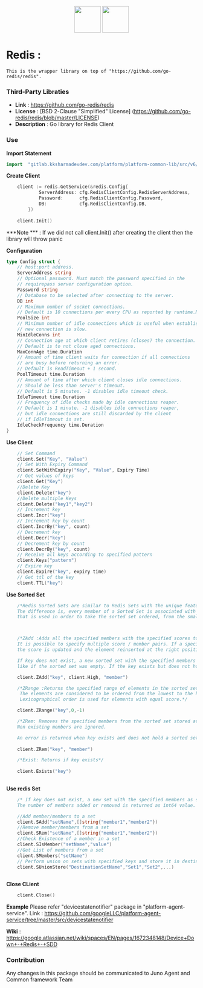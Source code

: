 <p align="center">
<img height=70px src="docs/images/logo.png">
<img height=70px src="docs/images/Go-Logo_Blue.png">
</p>

# Redis :
    This is the wrapper library on top of "https://github.com/go-redis/redis".

### Third-Party Libraties
  - **Link** : https://github.com/go-redis/redis
  - **License** : [BSD 2-Clause "Simplified" License] (https://github.com/go-redis/redis/blob/master/LICENSE)
  - **Description** : Go library for Redis Client

### Use 

**Import Statement**

```go
import	"gitlab.kksharmadevdev.com/platform/platform-common-lib/src/v6/redis"
```

**Create Client**
```go
    client := redis.GetService(&redis.Config{
			ServerAddress: cfg.RedisClientConfig.RedisServerAddress,
			Password:      cfg.RedisClientConfig.Password,
			DB:            cfg.RedisClientConfig.DB,
		})
 
    client.Init()
```

***Note *** : If we did not call client.Init() after creating the client then the library will throw panic


**Configuration**

```go
type Config struct {
	// host:port address.
	ServerAddress string
	// Optional password. Must match the password specified in the
	// requirepass server configuration option.
	Password string
	// Database to be selected after connecting to the server.
	DB int
	// Maximum number of socket connections.
	// Default is 10 connections per every CPU as reported by runtime.NumCPU.
	PoolSize int
	// Minimum number of idle connections which is useful when establishing
	// new connection is slow.
	MinIdleConns int
	// Connection age at which client retires (closes) the connection.
	// Default is to not close aged connections.
	MaxConnAge time.Duration
	// Amount of time client waits for connection if all connections
	// are busy before returning an error.
	// Default is ReadTimeout + 1 second.
	PoolTimeout time.Duration
	// Amount of time after which client closes idle connections.
	// Should be less than server's timeout.
	// Default is 5 minutes. -1 disables idle timeout check.
	IdleTimeout time.Duration
	// Frequency of idle checks made by idle connections reaper.
	// Default is 1 minute. -1 disables idle connections reaper,
	// but idle connections are still discarded by the client
	// if IdleTimeout is set.
	IdleCheckFrequency time.Duration
}

```

**Use Client**
```go
	// Set Command 
	client.Set("Key", "Value")
	// Set With Expiry Command 
	client.SetWithExpiry("Key", "Value", Expiry Time)
	// Get values of keys
	client.Get("Key")
	//Delete Key
	client.Delete("key")
	//Delete multiple Keys
	client.Delete("key1","key2")
	// Increment key
	client.Incr("key")
	// Increment key by count
	client.IncrBy("key", count)
	// Decrement key
	client.Decr("key")
	// Decrement key by count
	client.DecrBy("key", count)
	// Receive all keys according to specified pattern
	client.Keys("pattern")
	// Expire key
	client.Expire("key", expiry time)
	// Get ttl of the key 
	client.TTL("key")
```
**Use Sorted Set**
```go
	/*Redis Sorted Sets are similar to Redis Sets with the unique feature of values stored in a set.
	The difference is, every member of a Sorted Set is associated with a score, 
	that is used in order to take the sorted set ordered, from the smallest to the greatest score.*/



	/*ZAdd :Adds all the specified members with the specified scores to the sorted set stored at key. 
	It is possible to specify multiple score / member pairs. If a specified member is already a member of the sorted set, 
	the score is updated and the element reinserted at the right position to ensure the correct ordering.

	If key does not exist, a new sorted set with the specified members as sole members is created, 
	like if the sorted set was empty. If the key exists but does not hold a sorted set, an error is returned.*/

	client.ZAdd("key", client.High, "member")

	/*ZRange :Returns the specified range of elements in the sorted set stored at key.
	 The elements are considered to be ordered from the lowest to the highest score. 
	 Lexicographical order is used for elements with equal score.*/

	client.ZRange("key",0,-1) 

	/*ZRem: Removes the specified members from the sorted set stored at key. 
	Non existing members are ignored.

	An error is returned when key exists and does not hold a sorted set.*/
	
	client.ZRem("key", "member")

	/*Exist: Returns if key exists*/
	
	client.Exists("key")
	
```

**Use redis Set**
```go
	/* If key does not exist, a new set with the specified members as sole members is created, like if the sorted set was empty. 
	The number of members added or removed is returned as int64 value. */

	//Add member/members to a set
	client.SAdd("setName",[]string{"member1","member2"})
	//Remove member/members from a set
	client.SRem("setName",[]string{"member1","member2"})
	//Check Existence of a member in a set
	client.SIsMember("setName","value")
	//Get List of members from a set
	client.SMembers("setName")
	// Perform union on sets with specified keys and store it in destination
	client.SUnionStore("DestinationSetName","Set1","Set2",...)
	
```

**Close CLient**
```go
    client.Close()
```

**Example**
    Please refer "devicestatenotifier" package in "platform-agent-service".
    Link : https://github.com/googleLLC/platform-agent-service/tree/master/src/devicestatenotifier

**Wiki** : https://google.atlassian.net/wiki/spaces/EN/pages/1672348148/Device+Down+-+Redis+-+SDD

### Contribution

Any changes in this package should be communicated to Juno Agent and Common framework Team